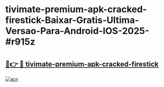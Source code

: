 # tivimate-premium-apk-cracked-firestick-Baixar-Gratis-Ultima-Versao-Para-Android-IOS-2025-#r915z

# <h2><a href="https://ainizakaria.my?title=tivimate-premium-apk-cracked-firestick&ref=25M">🔗👉 🔴 tivimate-premium-apk-cracked-firestick</a></h2>

[![acn](https://github.com/user-attachments/assets/0f9c940e-d8b0-45ae-aac7-cd30a18b3e1c)](https://ainizakaria.my?title=tivimate-premium-apk-cracked-firestick&ref=25M)


